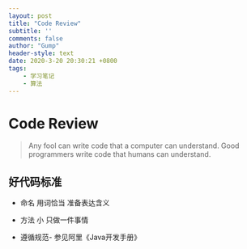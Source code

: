 ```yaml
---
layout: post
title: "Code Review"
subtitle: ''
comments: false
author: "Gump"
header-style: text
date: 2020-3-20 20:30:21 +0800
tags:
    - 学习笔记 
    - 算法
---
```


# Code Review

> Any fool can write code that a computer can understand. Good programmers write code that humans can understand.

## 好代码标准

- 命名 用词恰当 准备表达含义
- 方法 小 只做一件事情 

- 遵循规范- 参见阿里《Java开发手册》

  